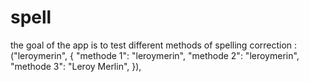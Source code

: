 # spell
the goal of the app is to test different methods of spelling correction : 
("leroymerin",   {
                      "methode 1": "leroymerin",
                      "methode 2": "leroymerin",
                      "methode 3": "Leroy Merlin",
                      }),
